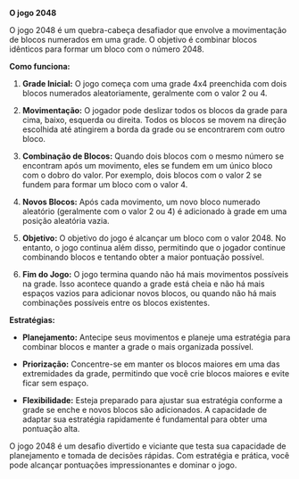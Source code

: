 **O jogo 2048**

O jogo 2048 é um quebra-cabeça desafiador que envolve a movimentação de blocos numerados em uma grade. O objetivo é combinar blocos idênticos para formar um bloco com o número 2048.

**Como funciona:**

1. **Grade Inicial:** O jogo começa com uma grade 4x4 preenchida com dois blocos numerados aleatoriamente, geralmente com o valor 2 ou 4.

2. **Movimentação:** O jogador pode deslizar todos os blocos da grade para cima, baixo, esquerda ou direita. Todos os blocos se movem na direção escolhida até atingirem a borda da grade ou se encontrarem com outro bloco.

3. **Combinação de Blocos:** Quando dois blocos com o mesmo número se encontram após um movimento, eles se fundem em um único bloco com o dobro do valor. Por exemplo, dois blocos com o valor 2 se fundem para formar um bloco com o valor 4.

4. **Novos Blocos:** Após cada movimento, um novo bloco numerado aleatório (geralmente com o valor 2 ou 4) é adicionado à grade em uma posição aleatória vazia.

5. **Objetivo:** O objetivo do jogo é alcançar um bloco com o valor 2048. No entanto, o jogo continua além disso, permitindo que o jogador continue combinando blocos e tentando obter a maior pontuação possível.

6. **Fim do Jogo:** O jogo termina quando não há mais movimentos possíveis na grade. Isso acontece quando a grade está cheia e não há mais espaços vazios para adicionar novos blocos, ou quando não há mais combinações possíveis entre os blocos existentes.

**Estratégias:**

- **Planejamento:** Antecipe seus movimentos e planeje uma estratégia para combinar blocos e manter a grade o mais organizada possível.

- **Priorização:** Concentre-se em manter os blocos maiores em uma das extremidades da grade, permitindo que você crie blocos maiores e evite ficar sem espaço.

- **Flexibilidade:** Esteja preparado para ajustar sua estratégia conforme a grade se enche e novos blocos são adicionados. A capacidade de adaptar sua estratégia rapidamente é fundamental para obter uma pontuação alta.

O jogo 2048 é um desafio divertido e viciante que testa sua capacidade de planejamento e tomada de decisões rápidas. Com estratégia e prática, você pode alcançar pontuações impressionantes e dominar o jogo.
